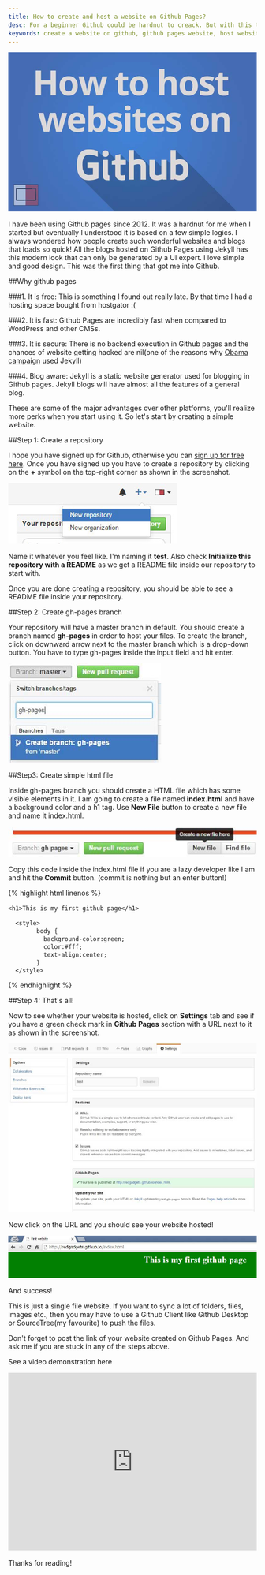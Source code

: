```yaml
---
title: How to create and host a website on Github Pages?
desc: For a beginner Github could be hardnut to creack. But with this tutorial learn how to create and host a website on Github Pages
keywords: create a website on github, github pages website, host website on github
---
```


![How to create and host a website on github pages](/images/how-to-make-a-website-on-github.jpg "Create and host a website on github pages screenshot")

I have been using Github pages since 2012. It was a hardnut for me when I started but eventually I understood it is based on a few simple logics. I always wondered how people create such wonderful websites and blogs that loads so quick! All the blogs hosted on Github Pages using Jekyll has this modern look that can only be generated by a UI expert. I love simple and good design. This was the first thing that got me into Github.

##Why github pages

###1. It is free:
This is something I found out really late. By that time I had a hosting space bought from hostgator :(


###2. It is fast:
Github Pages are incredibly fast when compared to WordPress and other CMSs.


###3. It is secure:
There is no backend execution in Github pages and the chances of website getting hacked are nil(one of the reasons why [Obama campaign](https://contribute.barackobama.com/) used Jekyll)


###4. Blog aware:
Jekyll is a static website generator used for blogging in Github pages. Jekyll blogs will have almost all the features of a general blog.


These are some of the major advantages over other platforms, you'll realize more perks when you start using it. So let's start by creating a simple website.

##Step 1: Create a repository

I hope you have signed up for Github, otherwise you can [sign up for free here](https://github.com). Once you have signed up you have to create a repository by clicking on the **+** symbol on the top-right corner as shown in the screenshot.


![Creating repository on Github](/images/create-a-repository-on-github.jpg)


Name it whatever you feel like. I'm naming it **test**. Also check **Initialize this repository with a README** as we get a README file inside our repository to start with.

Once you are done creating a repository, you should be able to see a README file inside your repository.

##Step 2: Create gh-pages branch

Your repository will have a master branch in default. You should create a branch named **gh-pages** in order to host your files. To create the branch, click on downward arrow next to the master branch which is a drop-down button. You have to type gh-pages inside the input field and hit enter.


![Create a gh-pages branch](/images/create-gh-pages-branch.JPG)


##Step3: Create simple html file

Inside gh-pages branch you should create a HTML file which has some visible elements in it. I am going to create a file named **index.html** and have a background color and a h1 tag. Use **New File** button to create a new file and name it index.html.


![Create file inside gh-pages branch](/images/create-a-file-in-github-repository.jpg)


Copy this code inside the index.html file if you are a lazy developer like I am and hit the **Commit** button. (commit is nothing but an enter button!)

{% highlight html linenos %}


<html>
 
  <title>First website</title>
  
   <body>
    
    <h1>This is my first github page</h1>
  
  </body>
  
      <style>
            body {
              background-color:green;
              color:#fff;
              text-align:center;
            }
      </style>
  
</html>

{% endhighlight %}



##Step 4: That's all! 

Now to see whether your website is hosted, click on **Settings** tab and see if you have a green check mark in **Github Pages** section with a URL next to it as shown in the screenshot.


![settings tab with github pages url](/images/settings-tab-github-pages-screenshot.jpg)



Now click on the URL and you should see your website hosted!


![Sample website hosted on Github Pages](/images/website-hosted-on-github-pages.jpg)


And success! 

This is just a single file website. If you want to sync a lot of folders, files, images etc., then you may have to use a Github Client like Github Desktop or SourceTree(my favourite) to push the files.

Don't forget to post the link of your website created on Github Pages. And ask me if you are stuck in any of the steps above.

See a video demonstration here

<iframe width="100%" height="360" src="https://www.youtube.com/embed/bwThn0rxv7M?rel=0" frameborder="0" allowfullscreen></iframe>


Thanks for reading!

